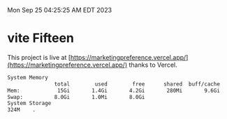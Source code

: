 Mon Sep 25 04:25:25 AM EDT 2023

# vite Fifteen


This project is live at [https://marketingpreference.vercel.app/](https://marketingpreference.vercel.app/) thanks to Vercel.

```bash
System Memory
               total        used        free      shared  buff/cache   available
Mem:            15Gi       1.4Gi       4.2Gi       280Mi       9.6Gi        13Gi
Swap:          8.0Gi       1.0Mi       8.0Gi
System Storage
324M	.
```
```bash
